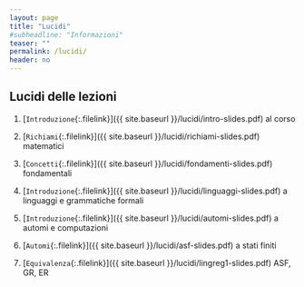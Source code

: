 ```yaml
---
layout: page
title: "Lucidi"
#subheadline: "Informazioni"
teaser: ""
permalink: /lucidi/
header: no
---
```


## Lucidi delle lezioni

1. [`Introduzione`{:.filelink}]({{ site.baseurl }}/lucidi/intro-slides.pdf) al corso

1. [`Richiami`{:.filelink}]({{ site.baseurl }}/lucidi/richiami-slides.pdf) matematici

1. [`Concetti`{:.filelink}]({{ site.baseurl }}/lucidi/fondamenti-slides.pdf) fondamentali

1. [`Introduzione`{:.filelink}]({{ site.baseurl }}/lucidi/linguaggi-slides.pdf) a linguaggi e grammatiche formali

1. [`Introduzione`{:.filelink}]({{ site.baseurl }}/lucidi/automi-slides.pdf) a automi e computazioni

1. [`Automi`{:.filelink}]({{ site.baseurl }}/lucidi/asf-slides.pdf) a stati finiti

1. [`Equivalenza`{:.filelink}]({{ site.baseurl }}/lucidi/lingreg1-slides.pdf) ASF, GR, ER
